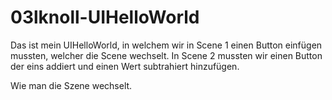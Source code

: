 # 03lknoll-UIHelloWorld

Das ist mein UIHelloWorld, in welchem wir in Scene 1 einen Button einfügen mussten, welcher die Scene wechselt. In Scene 2 mussten wir einen Button der eins addiert und einen Wert subtrahiert hinzufügen.

Wie man die Szene wechselt.
